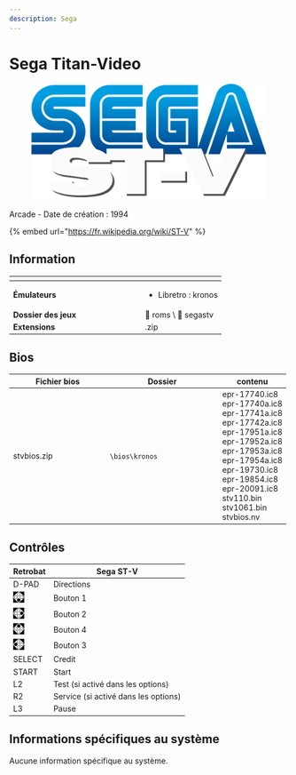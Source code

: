```yaml
---
description: Sega
---
```


# Sega Titan-Video

<div align="left">

<figure><img src="https://raw.githubusercontent.com/fabricecaruso/es-theme-carbon/0ab5d8cd36c673c827b022c2ae53042a38df33da/art/logos/segastv.svg" alt=""><figcaption></figcaption></figure>

</div>

Arcade - Date de création : 1994

{% embed url="https://fr.wikipedia.org/wiki/ST-V" %}

## Information

<table data-header-hidden><thead><tr><th width="224"></th><th></th></tr></thead><tbody><tr><td><strong>Émulateurs</strong></td><td><ul><li>Libretro : kronos</li></ul></td></tr><tr><td><strong>Dossier des jeux</strong></td><td><span data-gb-custom-inline data-tag="emoji" data-code="1f4c2">📂</span> roms \ <span data-gb-custom-inline data-tag="emoji" data-code="1f4c2">📂</span> segastv</td></tr><tr><td><strong>Extensions</strong></td><td>.zip</td></tr></tbody></table>

## Bios

<table><thead><tr><th width="160.55555555555557">Fichier bios</th><th width="189">Dossier</th><th>contenu</th></tr></thead><tbody><tr><td>stvbios.zip</td><td><code>\bios\kronos</code></td><td>epr-17740.ic8<br>epr-17740a.ic8<br>epr-17741a.ic8<br>epr-17742a.ic8<br>epr-17951a.ic8<br>epr-17952a.ic8<br>epr-17953a.ic8<br>epr-17954a.ic8<br>epr-19730.ic8<br>epr-19854.ic8<br>epr-20091.ic8<br>stv110.bin<br>stv1061.bin<br>stvbios.nv</td></tr></tbody></table>

## Contrôles

| Retrobat                                                                           | Sega ST-V                            |
| ---------------------------------------------------------------------------------- | ------------------------------------ |
| D-PAD                                                                              | Directions                           |
| ![A](<../../../../.gitbook/assets/image (19).png>)                                 | Bouton 1                             |
| ![B](<../../../../.gitbook/assets/image (6).png>)                                  | Bouton 2                             |
| <img src="../../../../.gitbook/assets/image (34).png" alt="" data-size="original"> | Bouton 4                             |
| <img src="../../../../.gitbook/assets/image (32).png" alt="" data-size="line">     | Bouton 3                             |
| SELECT                                                                             | Credit                               |
| START                                                                              | Start                                |
| L2                                                                                 | Test (si activé dans les options)    |
| R2                                                                                 | Service (si activé dans les options) |
| L3                                                                                 | Pause                                |

## Informations spécifiques au système

Aucune information spécifique au système.
